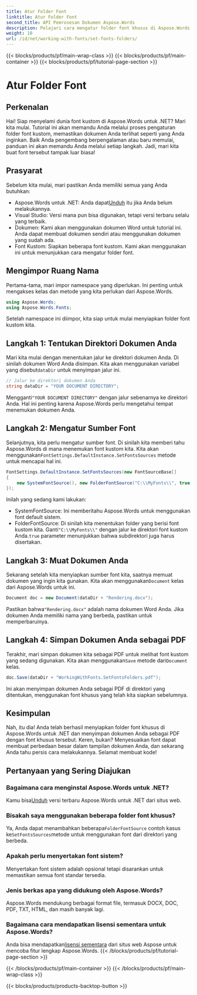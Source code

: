 ```yaml
---
title: Atur Folder Font
linktitle: Atur Folder Font
second_title: API Pemrosesan Dokumen Aspose.Words
description: Pelajari cara mengatur folder font khusus di Aspose.Words untuk .NET dengan panduan langkah demi langkah yang komprehensif ini. Sempurna bagi pengembang yang ingin menyempurnakan font dokumen.
weight: 10
url: /id/net/working-with-fonts/set-fonts-folders/
---
```


{{< blocks/products/pf/main-wrap-class >}}
{{< blocks/products/pf/main-container >}}
{{< blocks/products/pf/tutorial-page-section >}}

# Atur Folder Font

## Perkenalan

Hai! Siap menyelami dunia font kustom di Aspose.Words untuk .NET? Mari kita mulai. Tutorial ini akan memandu Anda melalui proses pengaturan folder font kustom, memastikan dokumen Anda terlihat seperti yang Anda inginkan. Baik Anda pengembang berpengalaman atau baru memulai, panduan ini akan memandu Anda melalui setiap langkah. Jadi, mari kita buat font tersebut tampak luar biasa!

## Prasyarat

Sebelum kita mulai, mari pastikan Anda memiliki semua yang Anda butuhkan:

-  Aspose.Words untuk .NET: Anda dapat[Unduh](https://releases.aspose.com/words/net/) itu jika Anda belum melakukannya.
- Visual Studio: Versi mana pun bisa digunakan, tetapi versi terbaru selalu yang terbaik.
- Dokumen: Kami akan menggunakan dokumen Word untuk tutorial ini. Anda dapat membuat dokumen sendiri atau menggunakan dokumen yang sudah ada.
- Font Kustom: Siapkan beberapa font kustom. Kami akan menggunakan ini untuk menunjukkan cara mengatur folder font.

## Mengimpor Ruang Nama

Pertama-tama, mari impor namespace yang diperlukan. Ini penting untuk mengakses kelas dan metode yang kita perlukan dari Aspose.Words.

```csharp
using Aspose.Words;
using Aspose.Words.Fonts;
```

Setelah namespace ini diimpor, kita siap untuk mulai menyiapkan folder font kustom kita.

## Langkah 1: Tentukan Direktori Dokumen Anda

 Mari kita mulai dengan menentukan jalur ke direktori dokumen Anda. Di sinilah dokumen Word Anda disimpan. Kita akan menggunakan variabel yang disebut`dataDir` untuk menyimpan jalur ini.

```csharp
// Jalur ke direktori dokumen Anda
string dataDir = "YOUR DOCUMENT DIRECTORY";
```

 Mengganti`"YOUR DOCUMENT DIRECTORY"` dengan jalur sebenarnya ke direktori Anda. Hal ini penting karena Aspose.Words perlu mengetahui tempat menemukan dokumen Anda.

## Langkah 2: Mengatur Sumber Font

 Selanjutnya, kita perlu mengatur sumber font. Di sinilah kita memberi tahu Aspose.Words di mana menemukan font kustom kita. Kita akan menggunakan`FontSettings.DefaultInstance.SetFontsSources` metode untuk mencapai hal ini.

```csharp
FontSettings.DefaultInstance.SetFontsSources(new FontSourceBase[]
{
	new SystemFontSource(), new FolderFontSource("C:\\MyFonts\\", true)
});
```

Inilah yang sedang kami lakukan:

- SystemFontSource: Ini memberitahu Aspose.Words untuk menggunakan font default sistem.
-  FolderFontSource: Di sinilah kita menentukan folder yang berisi font kustom kita. Ganti`"C:\\MyFonts\\"` dengan jalur ke direktori font kustom Anda.`true` parameter menunjukkan bahwa subdirektori juga harus disertakan.

## Langkah 3: Muat Dokumen Anda

Sekarang setelah kita menyiapkan sumber font kita, saatnya memuat dokumen yang ingin kita gunakan. Kita akan menggunakan`Document` kelas dari Aspose.Words untuk ini.

```csharp
Document doc = new Document(dataDir + "Rendering.docx");
```

 Pastikan bahwa`"Rendering.docx"` adalah nama dokumen Word Anda. Jika dokumen Anda memiliki nama yang berbeda, pastikan untuk memperbaruinya.

## Langkah 4: Simpan Dokumen Anda sebagai PDF

 Terakhir, mari simpan dokumen kita sebagai PDF untuk melihat font kustom yang sedang digunakan. Kita akan menggunakan`Save` metode dari`Document` kelas.

```csharp
doc.Save(dataDir + "WorkingWithFonts.SetFontsFolders.pdf");
```

Ini akan menyimpan dokumen Anda sebagai PDF di direktori yang ditentukan, menggunakan font khusus yang telah kita siapkan sebelumnya.

## Kesimpulan

Nah, itu dia! Anda telah berhasil menyiapkan folder font khusus di Aspose.Words untuk .NET dan menyimpan dokumen Anda sebagai PDF dengan font khusus tersebut. Keren, bukan? Menyesuaikan font dapat membuat perbedaan besar dalam tampilan dokumen Anda, dan sekarang Anda tahu persis cara melakukannya. Selamat membuat kode!

## Pertanyaan yang Sering Diajukan

### Bagaimana cara menginstal Aspose.Words untuk .NET?

 Kamu bisa[Unduh](https://releases.aspose.com/words/net/) versi terbaru Aspose.Words untuk .NET dari situs web.

### Bisakah saya menggunakan beberapa folder font khusus?

 Ya, Anda dapat menambahkan beberapa`FolderFontSource` contoh kasus ke`SetFontsSources`metode untuk menggunakan font dari direktori yang berbeda.

### Apakah perlu menyertakan font sistem?

Menyertakan font sistem adalah opsional tetapi disarankan untuk memastikan semua font standar tersedia.

### Jenis berkas apa yang didukung oleh Aspose.Words?

Aspose.Words mendukung berbagai format file, termasuk DOCX, DOC, PDF, TXT, HTML, dan masih banyak lagi.

### Bagaimana cara mendapatkan lisensi sementara untuk Aspose.Words?

 Anda bisa mendapatkan[lisensi sementara](https://purchase.aspose.com/temporary-license/) dari situs web Aspose untuk mencoba fitur lengkap Aspose.Words.
{{< /blocks/products/pf/tutorial-page-section >}}

{{< /blocks/products/pf/main-container >}}
{{< /blocks/products/pf/main-wrap-class >}}

{{< blocks/products/products-backtop-button >}}
